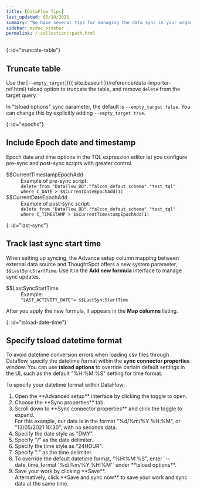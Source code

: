 ```yaml
---
title: [DataFlow Tips]
last_updated: 05/10/2021
summary: "We have several tips for managing the data sync in your organization."
sidebar: mydoc_sidebar
permalink: /:collection/:path.html
---
```


{: id="truncate-table"}
## Truncate table

Use the [`--empty_target`]({{ site.baseurl }}/reference/data-importer-ref.html) tsload option to truncate the table, and remove `delete` from the target query.

In "tsload options" sync parameter, the default is `--empty_target false`. You can change this by explicitly adding `--empty_target true`.

{: id="epochs"}
## Include Epoch date and timestamp

Epoch date and time options in the TQL expression editor let you configure pre-sync and post-sync scripts with greater control.

<dl>
<dlentry id="current-timestamp-epoch">
<dt>$$CurrentTimestampEpochAdd</dt>
<dd>Example of pre-sync script: <br/>
<code>delete from "DataFlow_BD"."falcon_defaut_schema"."test_tql" where C_DATE > $$CurrentDateEpochAdd(1)</code></dd>
</dlentry>

<dlentry id="current-date-epoch">
<dt>$$CurrentDateEpochAdd</dt>
<dd>Example of post-sync script: <br/>
<code>delete from "DataFlow_BD"."falcon_defaut_schema"."test_tql" where C_TIMESTAMP > $$CurrentTimestampEpochAdd(1)</code></dd>
</dlentry>
</dl>

{: id="last-sync"}
## Track last sync start time

When setting up syncing, the Advance setup column mapping between external data source and ThoughtSpot offers a new system parameter, `$$LastSyncStartTime`. Use it in the **Add new formula** interface to manage sync updates.

<dl>
<dlentry id="last-sync-start-time">
<dt>$$LastSyncStartTime</dt>
<dd>Example:<br/>
<code>"LAST_ACTIVITY_DATE"= $$LastSyncStartTime</code></dd>
</dlentry>
</dl>

After you apply the new formula, it appears in the **Map columns** listing.

{: id="tsload-date-time"}
## Specify tsload datetime format

To avoid datetime conversion errors when loading csv files through Dataflow, specify the datetime format within the **sync connector properties** window. You can use **tsload options** to override certain default settings in the UI, such as the default "%H:%M:%S" setting for time format.

To specify your datetime format within DataFlow:
<ol>
<li>Open the **Advanced setup** interface by clicking the toggle to open.</li>
<li>Choose the **Sync properties** tab.</li>
<li>Scroll down to **Sync connector properties** and click the toggle to expand. <br>
For this example, our data is in the format "%d/%m/%Y %H:%M", or "13/05/2021 10:30", with no seconds data.</li>
<li>Specify the date style as "DMY".</li>
<li>Specify "/" as the date delimiter.</li>
<li>Specify the time style as "24HOUR".</li>
<li>Specify ":" as the time delimiter.</li>
<li>To override the default datetime format, "%H:%M:%S", enter `--date_time_format '%d/%m/%Y %H:%M'` under **tsload options**.</li>
<li>Save your work by clicking **Save**. <br> Alternatively, click **Save and sync now** to save your work and sync data at the same time.</li>
</ol>
